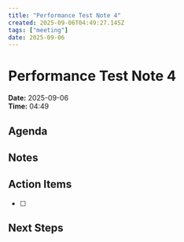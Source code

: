 ```yaml
---
title: "Performance Test Note 4"
created: 2025-09-06T04:49:27.145Z
tags: ["meeting"]
date: 2025-09-06
---
```


# Performance Test Note 4

**Date:** 2025-09-06  
**Time:** 04:49  

## Agenda


## Notes


## Action Items
- [ ] 

## Next Steps
